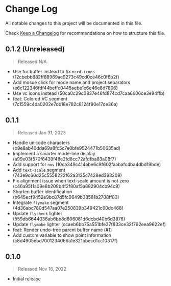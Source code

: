 # Change Log

All notable changes to this project will be documented in this file.

Check [Keep a Changelog](http://keepachangelog.com/) for recommendations on how to structure this file.


## 0.1.2 (Unreleased)
> Released N/A

* Use for buffer instead to fix `nerd-icons` (12cbebb882ff88969ae9273c49cd0ce46c0f6b2f)
* Add mosue click for mode name and project separators (e6c122346fdf44beffc0445aebe1c6e46e8d7806)
* Use vc icons instead (50ca0c29c0837e46fd874cd7caa6606ce3e94ffb)
* feat: Colored VC segment (7c1559c4da0202e7db18e782c8124f90e17de36a)

## 0.1.1
> Released Jan 31, 2023

* Handle unicode characters (b9e8ab40dda69a8fc5c7e0bfe9524471b50635ad)
* Implement a smarter mode-line display (a99e03f570f6439f48e2fd8cc72afdfba83a08f7)
* Add support for `nov` (10ca349c414abe6c9f602faabafc4ba4dbd19bde)
* Add `text-scale` segment (743e9c60d25c5558222f62a3135c7428ed393209)
* Fix alignment issue when text-scale amount is not zero (c46a95f1a09e8b209b4f2f80af5a882904cb94c9)
* Shorten buffer identification (b645ecf9452e9bc87d5fc0649b38581b2708ff83)
* Integrate `flymake` segment (4d36abc780d547aa07e250839b349421c60dc468)
* Update `flycheck` lighter (559db6644036ab6bb8d806081d6dcbd40b6d3876)
* Update `flymake` lighter (ccaeb6bb75a551bfe37f833ce32f762eea9622ef)
* feat: Render undo-tree parent buffer name (#1)
* Add custom variable to show point information (c8d4905ebd7001234066a1e321bbecd1cc10317f)

## 0.1.0
> Released Nov 16, 2022

* Initial release
